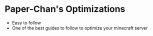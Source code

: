 # Paper-Chan's Optimizations

- Easy to follow
- One of the best guides to follow to optimize your minecraft server
